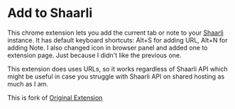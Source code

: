 # Add to Shaarli

This chrome extension lets you add the current tab or note to your [Shaarli](https://github.com/shaarli/Shaarli) instance.
It has default keyboard shortcuts: Alt+S for adding URL, Alt+N for adding Note.
I also changed icon in browser panel and added one to extension page. Just because I didn't like the previous one.

This extension does uses URLs, so it works regardless of Shaarli API which might be useful in case you struggle with Shaarli API on shared hosting as much as I am.

This is fork of [Original Extension](https://github.com/burgyl/AddToShaarli)


